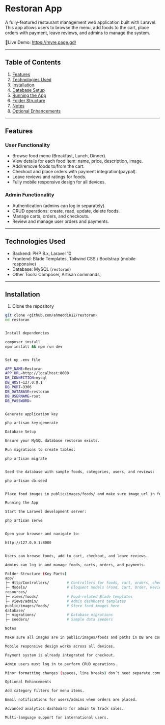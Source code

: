 # Restoran App

A fully-featured restaurant management web application built with Laravel.  
This app allows users to browse the menu, add foods to the cart, place orders with payment, leave reviews, and admins to manage the system.

🚀Live Demo: https://myre.page.gd/

---

## Table of Contents

1. [Features](#features)
2. [Technologies Used](#technologies-used)
3. [Installation](#installation)
4. [Database Setup](#database-setup)
5. [Running the App](#running-the-app)
6. [Folder Structure](#folder-structure)
7. [Notes](#notes)
8. [Optional Enhancements](#optional-enhancements)

---

## Features

### User Functionality

-   Browse food menu (Breakfast, Lunch, Dinner).
-   View details for each food item: name, price, description, image.
-   Add/remove foods to/from the cart.
-   Checkout and place orders with payment integration(paypal).
-   Leave reviews and ratings for foods.
-   Fully mobile responsive design for all devices.

### Admin Functionality

-   Authentication (admins can log in separately).
-   CRUD operations: create, read, update, delete foods.
-   Manage carts, orders, and checkouts.
-   Review and manage user orders and payments.

---

## Technologies Used

-   Backend: PHP 8.x, Laravel 10
-   Frontend: Blade Templates, Tailwind CSS / Bootstrap (mobile responsive)
-   Database: MySQL (`restoran`)
-   Other Tools: Composer, Artisan commands,

---

## Installation

1. Clone the repository

```bash
git clone <github.com/ahmeddin12/restoran>
cd restoran


Install dependencies

composer install
npm install && npm run dev


Set up .env file

APP_NAME=Restoran
APP_URL=http://localhost:8000
DB_CONNECTION=mysql
DB_HOST=127.0.0.1
DB_PORT=3306
DB_DATABASE=restoran
DB_USERNAME=root
DB_PASSWORD=


Generate application key

php artisan key:generate

Database Setup

Ensure your MySQL database restoran exists.

Run migrations to create tables:

php artisan migrate


Seed the database with sample foods, categories, users, and reviews:

php artisan db:seed


Place food images in public/images/foods/ and make sure image_url in foods table points to the correct paths (e.g., images/foods/pancakes.jpg).

Running the App

Start the Laravel development server:

php artisan serve


Open your browser and navigate to:

http://127.0.0.1:8000


Users can browse foods, add to cart, checkout, and leave reviews.

Admins can log in and manage foods, carts, orders, and payments.

Folder Structure (Key Parts)
app/
├─ Http/Controllers/        # Controllers for foods, cart, orders, checkout, admin
├─ Models/                  # Eloquent models (Food, Cart, Order, Review, User)
resources/
├─ views/foods/             # Food-related Blade templates
├─ views/admin/             # Admin dashboard templates
public/images/foods/        # Store food images here
database/
├─ migrations/              # Database migrations
├─ seeders/                 # Sample data seeders

Notes

Make sure all images are in public/images/foods and paths in DB are correct.

Mobile responsive design works across all devices.

Payment system is already integrated for checkout.

Admin users must log in to perform CRUD operations.

Minor formatting changes (spaces, line breaks) don’t need separate commits.

Optional Enhancements

Add category filters for menu items.

Email notifications for users/admins when orders are placed.

Advanced analytics dashboard for admin to track sales.

Multi-language support for international users.
```
